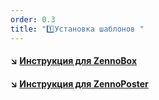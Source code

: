 ```yaml
---
order: 0.3
title: "1️⃣Установка шаблонов "
---
```


#### ↘️ [**Инструкция для ZennoBox**](./zennobox)

#### ↘️ [Инструкция для ZennoPoster](./zennoposter)


